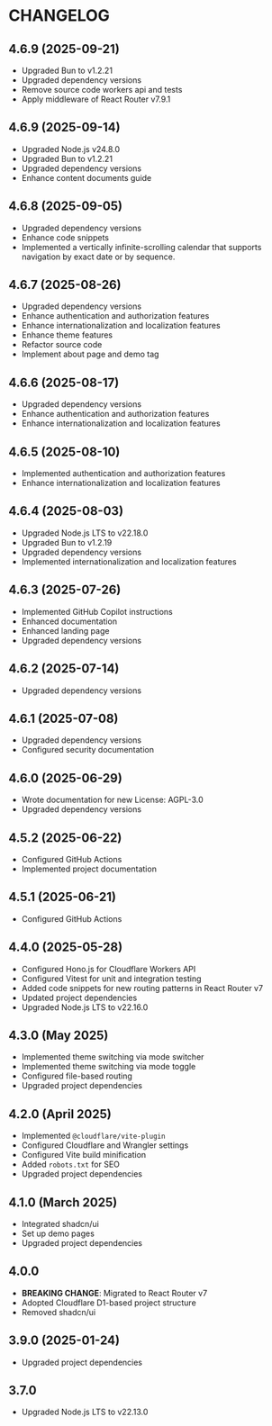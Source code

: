# CHANGELOG

## 4.6.9 (2025-09-21)

- Upgraded Bun to v1.2.21
- Upgraded dependency versions
- Remove source code workers api and tests
- Apply middleware of React Router v7.9.1

## 4.6.9 (2025-09-14)

- Upgraded Node.js v24.8.0
- Upgraded Bun to v1.2.21
- Upgraded dependency versions
- Enhance content documents guide

## 4.6.8 (2025-09-05)

- Upgraded dependency versions
- Enhance code snippets
- Implemented a vertically infinite-scrolling calendar that supports navigation by exact date or by sequence.

## 4.6.7 (2025-08-26)

- Upgraded dependency versions
- Enhance authentication and authorization features
- Enhance internationalization and localization features
- Enhance theme features
- Refactor source code
- Implement about page and demo tag

## 4.6.6 (2025-08-17)

- Upgraded dependency versions
- Enhance authentication and authorization features
- Enhance internationalization and localization features

## 4.6.5 (2025-08-10)

- Implemented authentication and authorization features
- Enhance internationalization and localization features

## 4.6.4 (2025-08-03)

- Upgraded Node.js LTS to v22.18.0
- Upgraded Bun to v1.2.19
- Upgraded dependency versions
- Implemented internationalization and localization features

## 4.6.3 (2025-07-26)

- Implemented GitHub Copilot instructions
- Enhanced documentation
- Enhanced landing page
- Upgraded dependency versions

## 4.6.2 (2025-07-14)

- Upgraded dependency versions

## 4.6.1 (2025-07-08)

- Upgraded dependency versions
- Configured security documentation

## 4.6.0 (2025-06-29)

- Wrote documentation for new License: AGPL-3.0
- Upgraded dependency versions

## 4.5.2 (2025-06-22)

- Configured GitHub Actions
- Implemented project documentation

## 4.5.1 (2025-06-21)

- Configured GitHub Actions

## 4.4.0 (2025-05-28)

- Configured Hono.js for Cloudflare Workers API
- Configured Vitest for unit and integration testing
- Added code snippets for new routing patterns in React Router v7
- Updated project dependencies
- Upgraded Node.js LTS to v22.16.0

## 4.3.0 (May 2025)

- Implemented theme switching via mode switcher
- Implemented theme switching via mode toggle
- Configured file-based routing
- Upgraded project dependencies

## 4.2.0 (April 2025)

- Implemented `@cloudflare/vite-plugin`
- Configured Cloudflare and Wrangler settings
- Configured Vite build minification
- Added `robots.txt` for SEO
- Upgraded project dependencies

## 4.1.0 (March 2025)

- Integrated shadcn/ui
- Set up demo pages
- Upgraded project dependencies

## 4.0.0

- **BREAKING CHANGE**: Migrated to React Router v7
- Adopted Cloudflare D1-based project structure
- Removed shadcn/ui

## 3.9.0 (2025-01-24)

- Upgraded project dependencies

## 3.7.0

- Upgraded Node.js LTS to v22.13.0
